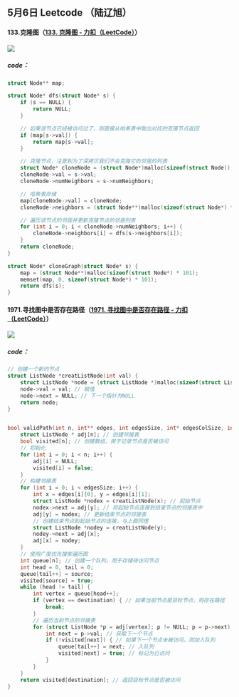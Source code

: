 ## 5月6日 Leetcode （陆辽旭）

#### 133.克隆图（[133. 克隆图 - 力扣（LeetCode）](https://leetcode.cn/problems/clone-graph/description/)）

![](https://gitee.com/knoci/picture/raw/master/QQ截图20240506204756.png)

##### code：

```c
struct Node** map;

struct Node* dfs(struct Node* s) {
    if (s == NULL) {
        return NULL;
    }

    // 如果该节点已经被访问过了，则直接从哈希表中取出对应的克隆节点返回
    if (map[s->val]) {
        return map[s->val];
    }

    // 克隆节点，注意到为了深拷贝我们不会克隆它的邻居的列表
    struct Node* cloneNode = (struct Node*)malloc(sizeof(struct Node));
    cloneNode->val = s->val;
    cloneNode->numNeighbors = s->numNeighbors;

    // 哈希表存储
    map[cloneNode->val] = cloneNode;
    cloneNode->neighbors = (struct Node**)malloc(sizeof(struct Node*) * cloneNode->numNeighbors);

    // 遍历该节点的邻居并更新克隆节点的邻居列表
    for (int i = 0; i < cloneNode->numNeighbors; i++) {
        cloneNode->neighbors[i] = dfs(s->neighbors[i]);
    }
    return cloneNode;
}

struct Node* cloneGraph(struct Node* s) {
    map = (struct Node**)malloc(sizeof(struct Node*) * 101);
    memset(map, 0, sizeof(struct Node*) * 101);
    return dfs(s);
}
```





#### 1971.寻找图中是否存在路径（[1971. 寻找图中是否存在路径 - 力扣（LeetCode）](https://leetcode.cn/problems/find-if-path-exists-in-graph/description/)）

![](https://gitee.com/knoci/picture/raw/master/QQ截图20240506212409.png)

##### code：

```c
// 创建一个新的节点
struct ListNode *creatListNode(int val) {
    struct ListNode *node = (struct ListNode *)malloc(sizeof(struct ListNode)); // 为节点分配内存空间
    node->val = val; // 赋值
    node->next = NULL; // 下一个指针为NULL
    return node; 
}


bool validPath(int n, int** edges, int edgesSize, int* edgesColSize, int source, int destination){
    struct ListNode * adj[n]; // 创建邻接表
    bool visited[n]; // 创建数组，用于记录节点是否被访问
    // 初始化
    for (int i = 0; i < n; i++) {
        adj[i] = NULL;
        visited[i] = false; 
    }
    // 构建邻接表
    for (int i = 0; i < edgesSize; i++) {
        int x = edges[i][0], y = edges[i][1]; 
        struct ListNode *nodex = creatListNode(x); // 起始节点
        nodex->next = adj[y]; // 将起始节点连接到结束节点的邻接表中
        adj[y] = nodex; // 更新结束节点的邻接表
        // 创建结束节点到起始节点的连接，与上面同理
        struct ListNode *nodey = creatListNode(y); 
        nodey->next = adj[x]; 
        adj[x] = nodey; 
    }
    // 使用广度优先搜索遍历图
    int queue[n]; // 创建一个队列，用于存储待访问节点
    int head = 0, tail = 0; 
    queue[tail++] = source; 
    visited[source] = true; 
    while (head != tail) { 
        int vertex = queue[head++];
        if (vertex == destination) { // 如果当前节点是目标节点，则存在路径
            break;
        }
        // 遍历当前节点的邻接表
        for (struct ListNode *p = adj[vertex]; p != NULL; p = p->next) {
            int next = p->val; // 获取下一个节点
            if (!visited[next]) { // 如果下一个节点未被访问，则加入队列
                queue[tail++] = next; // 入队列
                visited[next] = true; // 标记为已访问
            }
        }
    }
    return visited[destination]; // 返回目标节点是否被访问
}
```

